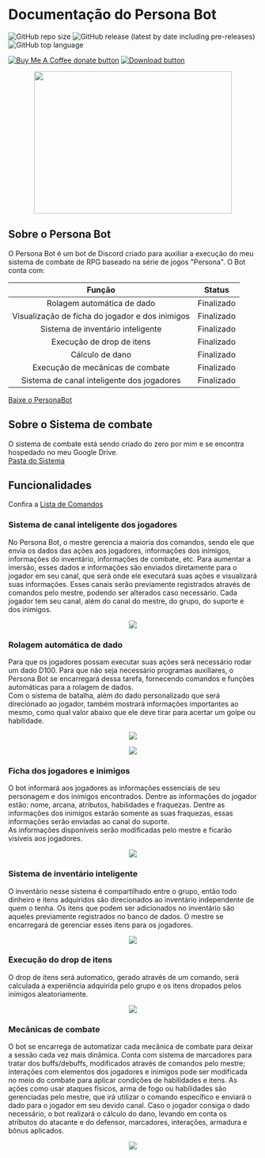 # Documentação do Persona Bot

![GitHub repo size](https://img.shields.io/github/repo-size/ViniciusHora1009/persona-bot)
![GitHub release (latest by date including pre-releases)](https://img.shields.io/github/v/release/ViniciusHora1009/persona-bot?include_prereleases)
![GitHub top language](https://img.shields.io/github/languages/top/ViniciusHora1009/persona-bot)

<span class="badge-buymeacoffee">
<a href="https://www.buymeacoffee.com/viniciusdahora" title="Donate to this project using Buy Me A Coffee"><img src="https://img.shields.io/badge/buy%20me%20a%20coffee-donate-yellow.svg" alt="Buy Me A Coffee donate button" /></a>
</span>

<span class="badge-download-latest">
<a href="https://github.com/ViniciusHora1009/persona-bot/releases/tag/v1.0.0-beta" title="Download PersonaBot latest version"><img src="https://badgen.net/badge/download/v1.0.0-beta/:blue?icon=github" alt="Download button" /></a>
</span>

<p align="center">
  <img img width="400" height="288" src="https://github.com/ViniciusHora1009/persona-bot/blob/main/imagens/persona-bot-circle.png">
</p>

## Sobre o Persona Bot
O Persona Bot é um bot de Discord criado para auxiliar a execução do meu sistema de combate de RPG baseado na série de jogos "Persona". O Bot conta com:<br>

| Função                                          | Status       |
|:-----------------------------------------------:|:------------:|
| Rolagem automática de dado                      | Finalizado   |
| Visualização de ficha do jogador e dos inimigos | Finalizado   |
| Sistema de inventário inteligente               | Finalizado   |
| Execução de drop de itens                       | Finalizado   |
| Cálculo de dano                                 | Finalizado   |
| Execução de mecânicas de combate                | Finalizado   |
| Sistema de canal inteligente dos jogadores      | Finalizado   |

[Baixe o PersonaBot](https://github.com/ViniciusHora1009/persona-bot/releases/tag/v1.0.0-beta)

## Sobre o Sistema de combate
O sistema de combate está sendo criado do zero por mim e se encontra hospedado no meu Google Drive.<br>
[Pasta do Sistema](https://drive.google.com/drive/folders/16OB41w_IHq1p9vzMyiCOC2TrLpnopyDq?usp=sharing)

## Funcionalidades

Confira a [Lista de Comandos](https://github.com/ViniciusHora1009/persona-bot/blob/main/comandos.md)

### Sistema de canal inteligente dos jogadores
No Persona Bot, o mestre gerencia a maioria dos comandos, sendo ele que envia os dados das ações aos jogadores, informações dos inimigos, informações do inventário, informações de combate, etc. Para aumentar a imersão, esses dados e informações são enviados diretamente para o jogador em seu canal, que será onde ele executará suas ações e visualizará suas informações. Esses canais serão previamente registrados através de comandos pelo mestre, podendo ser alterados caso necessário. Cada jogador tem seu canal, além do canal do mestre, do grupo, do suporte e dos inimigos.

<p align="center">
  <img src="https://github.com/ViniciusHora1009/persona-bot/blob/main/imagens/print0.PNG">
</p>

### Rolagem automática de dado
Para que os jogadores possam executar suas ações será necessário rodar um dado D100. Para que não seja necessário programas auxiliares, o Persona Bot se encarregará dessa tarefa, fornecendo comandos e funções automáticas para a rolagem de dados.<br>
Com o sistema de batalha, além do dado personalizado que será direcionado ao jogador, também mostrará informações importantes ao mesmo, como qual valor abaixo que ele deve tirar para acertar um golpe ou habilidade.

<p align="center">
  <img src="https://github.com/ViniciusHora1009/persona-bot/blob/main/imagens/print1.PNG">
</p>
<p align="center">
  <img src="https://github.com/ViniciusHora1009/persona-bot/blob/main/imagens/print2.PNG">
</p>

### Ficha dos jogadores e inimigos
O bot informará aos jogadores as informações essenciais de seu personagem e dos inimigos encontrados. Dentre as informações do jogador estão: nome, arcana, atributos, habilidades e fraquezas. Dentre as informações dos inimigos estarão somente as suas fraquezas, essas informações serão enviadas ao canal do suporte. <br>
As informações disponíveis serão modificadas pelo mestre e ficarão visíveis aos jogadores.

<p align="center">
  <img src="https://github.com/ViniciusHora1009/persona-bot/blob/main/imagens/print3.PNG">
</p>

### Sistema de inventário inteligente
O inventário nesse sistema é compartilhado entre o grupo, então todo dinheiro e itens adquiridos são direcionados ao inventário independente de quem o tenha. Os itens que podem ser adicionados no inventário são aqueles previamente registrados no banco de dados. O mestre se encarregará de gerenciar esses itens para os jogadores.

<p align="center">
  <img src="https://github.com/ViniciusHora1009/persona-bot/blob/main/imagens/print4.PNG">
</p>

### Execução do drop de itens
O drop de itens será automatico, gerado através de um comando, será calculada a experiência adquirida pelo grupo e os itens dropados pelos inimigos aleatoriamente.

<p align="center">
  <img src="https://github.com/ViniciusHora1009/persona-bot/blob/main/imagens/print5.PNG">
</p>

### Mecânicas de combate
O bot se encarrega de automatizar cada mecânica de combate para deixar a sessão cada vez mais dinâmica. Conta com sistema de marcadores para tratar dos buffs/debuffs, modificados através de comandos pelo mestre; interações com elementos dos jogadores e inimigos pode ser modificada no meio do combate para aplicar condições de habilidades e itens. As ações como usar ataques físicos, arma de fogo ou habilidades são gerenciadas pelo mestre, que irá utilizar o comando específico e enviará o dado para o jogador em seu devido canal. Caso o jogador consiga o dado necessário, o bot realizará o cálculo do dano, levando em conta os atributos do atacante e do defensor, marcadores, interações, armadura e bônus aplicados.

<p align="center">
  <img src="https://github.com/ViniciusHora1009/persona-bot/blob/main/imagens/print6.PNG">
</p>
